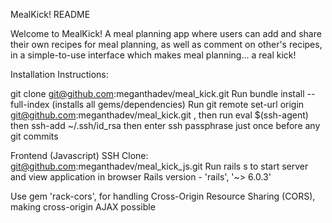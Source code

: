 MealKick! README

Welcome to MealKick! A meal planning app where users can add and share their own recipes for meal planning, as well as comment on other's recipes, in a simple-to-use interface which makes meal planning... a real kick!

Installation Instructions:

git clone git@github.com:meganthadev/meal_kick.git
Run bundle install --full-index (installs all gems/dependencies)
Run git remote set-url origin git@github.com:meganthadev/meal_kick.git , then run eval $(ssh-agent) then ssh-add ~/.ssh/id_rsa then enter ssh passphrase just once before any git commits

Frontend (Javascript) SSH Clone: git@github.com:meganthadev/meal_kick_js.git
Run rails s to start server and view application in browser
Rails version - 'rails', '~> 6.0.3'

Use gem 'rack-cors', for handling Cross-Origin Resource Sharing (CORS), making cross-origin AJAX possible

